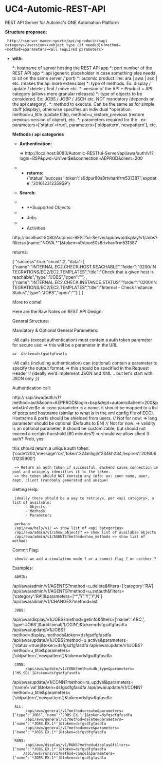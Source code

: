 # UC4-Automic-REST-API

REST API Server for Automic's ONE Automation Platform

**Structure proposed:**

     http://<server name>:<port>/api/<product>/<api category>/<version>/<object type (if needed)>?method=<method>&parameters=<all required parameters>

* **with:**

     *<server name>: hostname of server hosting the REST API app
     *<port>: port number of the REST API app
     *<api>: api (generic placeholder in case something else needs to sit on the same server / port)
     *<product>: automic product line: ara | awa | aso | etc. (makes the api more extensible)
     *<api category>: type of methods. Ex: display / update / delete / find / move etc. 
     *<version>: version of the API + Product + API category (allows more granular releases)
     *<object type>: type of objects to be considered. Ex: JOBS / JOBP / JSCH etc. NOT mandatory (depends on the api category).
     *<method>: method to execute. Can be the same as <api category> for simple stuff (display), otherwise specifies an individual *operation: method=u_title (update title), method=u_restore_previous (restore previous version of object), etc.
     *<parameters>: parameters required for the <method>. ex: parameters=['status'=true], parameters=['oldpattern','newpattern'], etc.
     

**Methods / api categories**

* **Authentication:**

    => http://localhost:8080/Automic-RESTful-Server/api/awa/auth/v1?login=BSP&pwd=Un1ver$e&connection=AEPROD&client=200

* * **returns:**
        {'status':'success','token':'s9dpur80s8rtvharifrm531387','expdate':'20161231235959'}

* **Search:**
* * **Supported Objects:
*  - Jobs
*  - Activities

http://localhost:8080/Automic-RESTful-Server/api/awa/display/v1/Jobs?filters=[name:"NOVA.*"]&token=s9dpur80s8rtvharifrm531387

returns:

{
"success":true
"count":2,
"data":
    [
    {"name":"INTERNAL.EC2.CHECK.HOST.REACHABLE","folder":"0200/INTEGRATIONS/EC2/EC2.TEMPLATES","title":"Check that a given host is reachable","type":"JOBS","open":""}
    ,
    {"name":"INTERNAL.EC2.CHECK.INSTANCE.STATUS","folder":"0200/INTEGRATIONS/EC2/EC2.TEMPLATES","title":"Internal - Check Instance Status","type":"JOBS","open":""}
    ]
}

More to come!

Here are the Raw Notes on REST API Design:

General Structure:

Mandatory & Optional General Parameters:

-All calls (except authentication) must contain a auth token parameter for secure use: => this will be a parameter in the URL

    =>  &token=dsfgsdfgfasdfa

-All calls (including authentication) can (optional) contain a parameter to specify the output format: => this should be specified in the Request Header !!
     (ideally we'd implement JSON and XML .. but let's start with JSON only ;))

Authentication call:

http://<server name>:<port>/api/awa/auth/v1?method=auth&conn=AEPPROD&login=bsp&dept=automic&client=200&pwd=Un1ver$e
     => conn parameter is a name. it should be mapped to a list of ports and hostname (similar to what is in the xml config file of ECC). Hostname & ports should be shielded from users.
    // Not for now: => lang parameter should be optional (Defaults to EN)
    // Not for now:  => validity is an optional parameter, it should be customizable, but should not exceed a certain threshold (60 minutes?)
     => should we allow client 0 auth? Prob, yes.
   
this should return a unique auth token:
     {‘code’:200,’message’:’ok’,’token’:324mhgjhf234kh234,’expires’:'20160601235900'}

     => Return an auth token if successful. Backend saves connection in pool and uniquely identifies it to the token.
     => the token should NOT contain any info: ex: conn name, user, dept, client (randomly generated and unique)

Getting Help:

     ideally there should be a way to retrieve, per <api category>, a list of available:
          - Objects
          - Methods
          - Parameters
     
     perhaps:
     /api/awa/help/v1? => show list of <api categories>
     /api/awa/admin/v1/show_objects? => show list of available objects
     /api/awa/admin/v1/AGENTS?method=show_methods => show list of methods

Commit Flag:

     should we add a simulation mode ? or a commit flag ? or neither ?

Examples:

     ADMIN:
/api/awa/admin/v1/AGENTS?method=u_delete&filters=[‘category’:’RA’]
/api/awa/admin/v1/AGENTS?method=u_setauth&filters=[‘category’:’RA’]&parameters=[‘*’,’Y’,’Y’,’Y’,N']
/api/awa/admin/v1/CHANGES?method=list

     JOBS:
/api/awa/display/v1/JOBS?method=getinfo&filters=[‘name’:’*.ABC.*’, ’type’:’JOBS’]&additional[‘LOGIN']&token=dsfgsdfgfasdfa
/api/awa/update/v1/JOBS?method=display_methods&token=dsfgsdfgfasdfa
/api/awa/update/v1/JOBS?method=u_active&parameters=['status'=true]&token=dsfgsdfgfasdfa
/api/awa/update/v1/JOBS?method=u_title&parameters=['oldpattern','newpattern']&token=dsfgsdfgfasdfa

     CONN:
          /api/awa/update/v1/CONN?method=db_type&parameters=[’MS_SQL']&token=dsfgsdfgfasdfa
/api/awa/update/v1/CONN?method=ra_updval&parameters=[’name’=‘val']&token=dsfgsdfgfasdfa
/api/awa/update/v1/CONN?method=u_title&parameters=['oldpattern','newpattern']&token=dsfgsdfgfasdfa

     ALL:
          /api/awa/general/v1?method=create&parameters=[’type’:’JOBS’,’name’:’JOBS.EX.1']&token=dsfgsdfgfasdfa
          /api/awa/general/v1?method=delete&parameters=[’name’:’*JOBS.EX.1*']&token=dsfgsdfgfasdfa
          /api/awa/general/v1?method=move&parameters=[’name’:’*JOBS.EX.1*']&token=dsfgsdfgfasdfa

     RUNS:
          /api/awa/display/v1/RUNS?method=display&filters=[’name’:’*JOBS.EX.1*']&token=dsfgsdfgfasdfa
         /api/awa/runs/v1?method=cancel&parameters=[’name’:’*JOBS.EX.1*']&token=dsfgsdfgfasdfa

